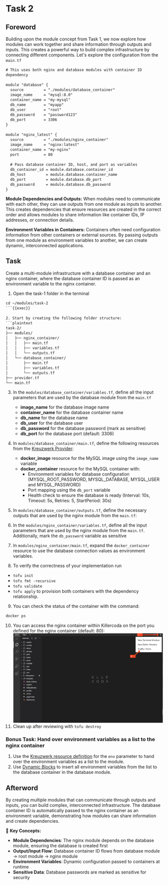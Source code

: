 # Task 2

## Foreword
Building upon the module concept from Task 1, we now explore how modules can work together and share information through outputs and inputs. 
This creates a powerful way to build complex infrastructure by connecting different components. Let's explore the configuration from the `main.tf`
```hcl
# This uses both nginx and database modules with container ID dependency

module "database" {
  source         = "./modules/database_container"
  image_name     = "mysql:8.0"
  container_name = "my-mysql"
  db_name        = "myapp"
  db_user        = "root"
  db_password    = "password123"
  db_port        = 3306
}

module "nginx_latest" {
  source         = "./modules/nginx_container"
  image_name     = "nginx:latest"
  container_name = "my-nginx"
  port           = 80

  # Pass database container ID, host, and port as variables
  db_container_id = module.database.container_id
  db_host         = module.database.container_name
  db_port         = module.database.db_port
  db_password     = module.database.db_password
}
```

**Module Dependencies and Outputs:**
When modules need to communicate with each other, they can use outputs from one module as inputs to another. This creates dependencies that ensure resources are created in the correct order and allows modules to share information like container IDs, IP addresses, or connection details.

**Environment Variables in Containers:**
Containers often need configuration information from other containers or external sources. By passing outputs from one module as environment variables to another, we can create dynamic, interconnected applications.

## Task
Create a multi-module infrastructure with a database container and an nginx container, where the database container ID is passed as an environment variable to the nginx container.
1. Open the task-1 folder in the terminal
```
cd ~/modules/task-2
```{{exec}}

2. Start by creating the following folder structure:
```plaintext
task-2/
├── modules/
│   ├── nginx_container/
│   │   ├── main.tf
│   │   ├── variables.tf
│   │   └── outputs.tf
│   └── database_container/
│       ├── main.tf
│       ├── variables.tf
│       └── outputs.tf
├── provider.tf
└── main.tf  
```

3. In the `modules/database_container/variables.tf`, define all the input parameters that are used by the database module from the `main.tf`
   - **image_name** for the database image name
   - **container_name** for the database container name
   - **db_name** for the database name
   - **db_user** for the database user
   - **db_password** for the database password (mark as sensitive)
   - **db_port** for the database port (default: 3306)

4. In `modules/database_container/main.tf`, define the following resources from the [Kreuzwerk Provider](https://registry.terraform.io/providers/kreuzwerker/docker/latest/docs):
   - **docker_image** resource for the MySQL image using the `image_name` variable
   - **docker_container** resource for the MySQL container with:
     - Environment variables for database configuration (MYSQL_ROOT_PASSWORD, MYSQL_DATABASE, MYSQL_USER and MYSQL_PASSWORD)
     - Port mapping using the `db_port` variable
     - Health check to ensure the database is ready (Interval: 10s, Timeout: 5s, Retries: 5, StartPeriod: 30s)

5. In `modules/database_container/outputs.tf`, define the necessary outputs that are used by the nginx module from the `main.tf`:
   
6. In the `modules/nginx_container/variables.tf`, define all the input parameters that are used by the nginx module from the `main.tf`. Additionally, mark the `db_password` variable as sensitive

7. In `modules/nginx_container/main.tf`, expand the `docker_container` resource to use the database connection values as environment variables.

8. To verify the correctness of your implementation run
- `tofu init`
- `tofu fmt -recursive`
- `tofu validate`
- `tofu apply` to provision both containers with the dependency relationship.
9. You can check the status of the container with the command:
```bash
docker ps
```
10. You can access the nginx container within Killercoda on the port you defined for the nginx container (default: 80):
    ![Everything fine](./../assets/access_ports_killercoda.png)
11. Clean up after reviewing with `tofu destroy`

### Bonus Task: Hand over environment variables as a list to the nginx container
 1. Use the [Kreuzwerk resource definition](https://registry.terraform.io/providers/kreuzwerker/docker/latest/docs/resources/container#env-4) for the `env` parameter to hand over the environment variables as a list to the module. 
 2. Use [Dynamic Blocks](https://opentofu.org/docs/language/expressions/dynamic-blocks/) to insert all environment variables from the list to the database container in the database module.

## Afterword
By creating multiple modules that can communicate through outputs and inputs, you can build complex, interconnected infrastructure. 
The database container ID is automatically passed to the nginx container as an environment variable, demonstrating how modules can share information and create dependencies.

📝 **Key Concepts:** 
- **Module Dependencies**: The nginx module depends on the database module, ensuring the database is created first
- **Output/Input Flow**: Database container ID flows from database module → root module → nginx module
- **Environment Variables**: Dynamic configuration passed to containers at runtime
- **Sensitive Data**: Database passwords are marked as sensitive for security
